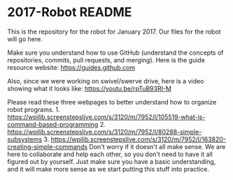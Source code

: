 # 2017-Robot README

This is the repository for the robot for January 2017. Our files for the robot will go here.

Make sure you understand how to use GitHub (understand the concepts of repositories, commits, pull requests, and merging).
Here is the guide resource website: https://guides.github.com

Also, since we were working on swivel/swerve drive, here is a video showing what it looks like: https://youtu.be/rpTuB93RI-M

Please read these three webpages to better understand how to organize robot programs.
    1. https://wpilib.screenstepslive.com/s/3120/m/7952/l/105519-what-is-command-based-programming
    2. https://wpilib.screenstepslive.com/s/3120/m/7952/l/80288-simple-subsystems
    3. https://wpilib.screenstepslive.com/s/3120/m/7952/l/163820-creating-simple-commands
Don't worry if it doesn't all make sense. We are here to collaborate and help each other, so you don't need to have it all figured out by yourself. Just make sure you have a basic understanding, and it will make more sense as we start putting this stuff into practice.
